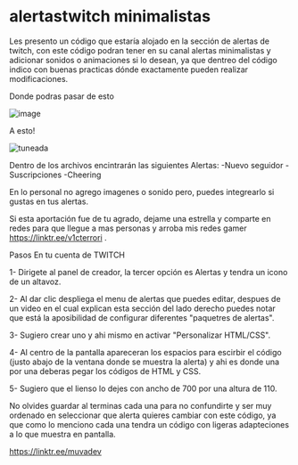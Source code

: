 # alertastwitch minimalistas

Les presento un código que estaría alojado en la sección de alertas de twitch, con este código podran tener en su canal alertas minimalistas y adicionar sonidos o animaciones si lo desean, ya que dentreo del código indico con buenas practicas dónde exactamente pueden realizar modificaciones. 

Donde podras pasar de esto

![image](https://github.com/muvadev/alertastwitch/assets/157439548/73adadd5-2d87-4d5b-9c39-326c6cf32424)

A esto!

![tuneada](https://github.com/muvadev/alertastwitch/assets/157439548/116c9d6c-3a57-442c-afac-d0382c16321c)

Dentro de los archivos encintrarán las siguientes Alertas:
-Nuevo seguidor
-Suscripciones
-Cheering


En lo personal no agrego imagenes o sonido pero, puedes integrearlo si gustas en tus alertas. 

Si esta aportación fue de tu agrado, dejame una estrella y comparte en redes para que llegue a mas personas y arroba mis redes gamer https://linktr.ee/v1cterrori .

Pasos 
En tu cuenta de TWITCH 

1- Dirigete al panel de creador, la tercer opción es Alertas y tendra un icono de un altavoz. 

2- Al dar clic despliega el menu de alertas que puedes editar, despues de un video en el cual explican esta sección del lado derecho puedes notar que está la aposibilidad de configurar diferentes "paquetres de alertas". 

3- Sugiero crear uno y ahi mismo en activar "Personalizar HTML/CSS". 

4- Al centro de la pantalla apareceran los espacios para escirbir el código (justo abajo de la ventana donde se muestra la alerta) y ahi es donde una por una deberas pegar los códigos de HTML y CSS. 

5- Sugiero que el lienso lo dejes con ancho de 700 por una altura de 110.


No olvides guardar al terminas cada una para no confundirte y ser muy ordenado en seleccionar que alerta quieres cambiar con este código, ya que como lo menciono cada una tendra un código con ligeras adapteciones a lo que muestra en pantalla. 


https://linktr.ee/muvadev
